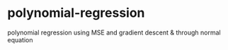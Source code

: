 # polynomial-regression
polynomial regression using MSE and gradient descent &amp; through normal equation
